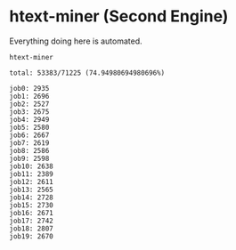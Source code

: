 # htext-miner (Second Engine)

Everything doing here is automated.

```
htext-miner

total: 53383/71225 (74.94980694980696%)

job0: 2935
job1: 2696
job2: 2527
job3: 2675
job4: 2949
job5: 2580
job6: 2667
job7: 2619
job8: 2586
job9: 2598
job10: 2638
job11: 2389
job12: 2611
job13: 2565
job14: 2728
job15: 2730
job16: 2671
job17: 2742
job18: 2807
job19: 2670
```